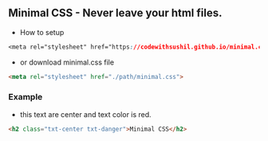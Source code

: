 ## Minimal CSS - Never leave your html files.

* How to setup

```CSS
<meta rel="stylesheet" href="https://codewithsushil.github.io/minimal.css/css/minimal.css" />
```
* or download minimal.css file

```HTML
<meta rel="stylesheet" href="./path/minimal.css">
```

### Example

* this text are center and text color is red.

```HTML
<h2 class="txt-center txt-danger">Minimal CSS</h2>
```
